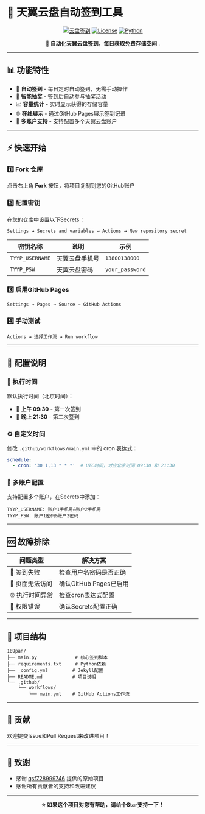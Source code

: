 # 🌟 天翼云盘自动签到工具

<div align="center">

[![云盘签到](https://github.com/dext7r/189pan/actions/workflows/main.yml/badge.svg)](https://github.com/dext7r/189pan/actions/workflows/main.yml) 
[![License](https://img.shields.io/badge/license-MIT-blue.svg)](LICENSE)
[![Python](https://img.shields.io/badge/python-3.8+-green.svg)](https://python.org)

**🚀 自动化天翼云盘签到，每日获取免费存储空间**
.
</div>

---

## 📊 功能特性

- 🎯 **自动签到** - 每日定时自动签到，无需手动操作
- 🎲 **智能抽奖** - 签到后自动参与抽奖活动
- 📈 **容量统计** - 实时显示获得的存储容量
- 🌐 **在线展示** - 通过GitHub Pages展示签到记录
- 🔄 **多账户支持** - 支持配置多个天翼云盘账户

---

## ⚡ 快速开始

### 1️⃣ Fork 仓库
点击右上角 **Fork** 按钮，将项目复制到您的GitHub账户

### 2️⃣ 配置密钥
在您的仓库中设置以下Secrets：

```
Settings → Secrets and variables → Actions → New repository secret
```

| 密钥名称 | 说明 | 示例 |
|----------|------|------|
| `TYYP_USERNAME` | 天翼云盘手机号 | `13800138000` |
| `TYYP_PSW` | 天翼云盘密码 | `your_password` |

### 3️⃣ 启用GitHub Pages
```
Settings → Pages → Source → GitHub Actions
```

### 4️⃣ 手动测试
```
Actions → 选择工作流 → Run workflow
```

---

## 🔧 配置说明

### 📅 执行时间
默认执行时间（北京时间）：
- 🌅 **上午 09:30** - 第一次签到
- 🌙 **晚上 21:30** - 第二次签到

### ⚙️ 自定义时间
修改 `.github/workflows/main.yml` 中的 cron 表达式：
```yaml
schedule:
  - cron: '30 1,13 * * *'  # UTC时间，对应北京时间 09:30 和 21:30
```

### 🔗 多账户配置
支持配置多个账户，在Secrets中添加：
```
TYYP_USERNAME: 账户1手机号&账户2手机号
TYYP_PSW: 账户1密码&账户2密码
```

---

## 🆘 故障排除

| 问题类型 | 解决方案 |
|----------|----------|
| 🚫 签到失败 | 检查用户名密码是否正确 |
| 📄 页面无法访问 | 确认GitHub Pages已启用 |
| ⏰ 执行时间异常 | 检查cron表达式配置 |
| 🔐 权限错误 | 确认Secrets配置正确 |

---

## 📁 项目结构

```
189pan/
├── main.py              # 核心签到脚本
├── requirements.txt     # Python依赖
├── _config.yml         # Jekyll配置
├── README.md           # 项目说明
└── .github/
    └── workflows/
        └── main.yml    # GitHub Actions工作流
```

---

## 🤝 贡献

欢迎提交Issue和Pull Request来改进项目！

---

## 🙏 致谢

- 感谢 [qsf728999746](https://github.com/qsf728999746) 提供的原始项目
- 感谢所有贡献者的支持和改进建议

---

<div align="center">

**⭐ 如果这个项目对您有帮助，请给个Star支持一下！**

</div>
